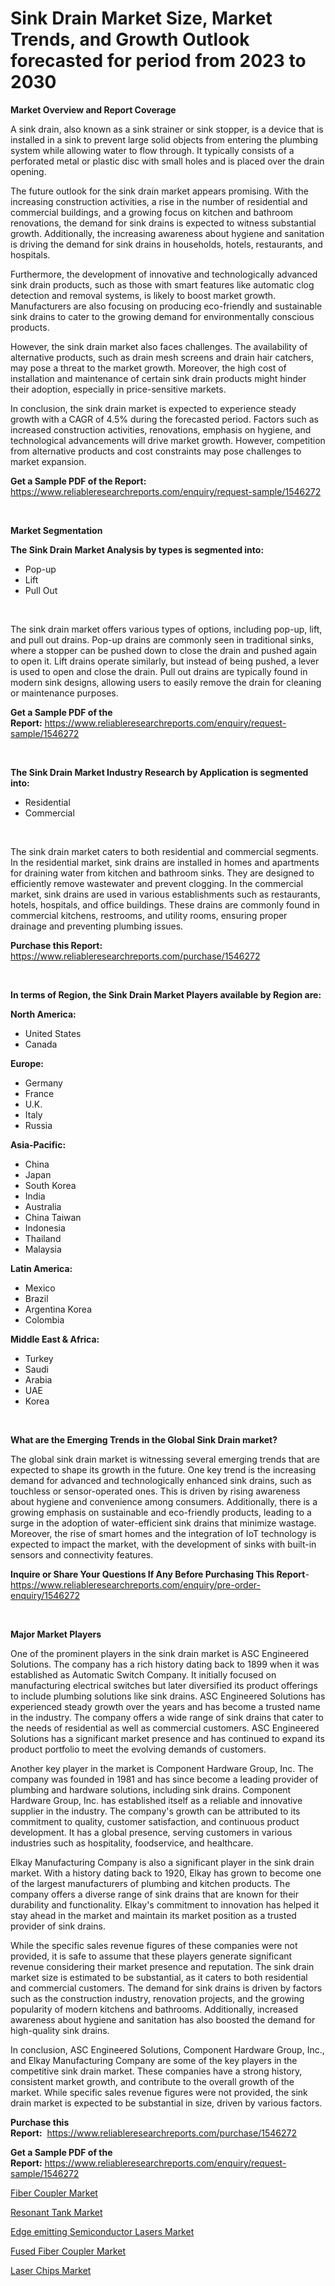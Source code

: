 <p><h1>Sink Drain Market Size, Market Trends, and Growth Outlook forecasted for period from 2023 to 2030</h1></p><p><strong>Market Overview and Report Coverage</strong></p>
<p><p>A sink drain, also known as a sink strainer or sink stopper, is a device that is installed in a sink to prevent large solid objects from entering the plumbing system while allowing water to flow through. It typically consists of a perforated metal or plastic disc with small holes and is placed over the drain opening.</p><p>The future outlook for the sink drain market appears promising. With the increasing construction activities, a rise in the number of residential and commercial buildings, and a growing focus on kitchen and bathroom renovations, the demand for sink drains is expected to witness substantial growth. Additionally, the increasing awareness about hygiene and sanitation is driving the demand for sink drains in households, hotels, restaurants, and hospitals.</p><p>Furthermore, the development of innovative and technologically advanced sink drain products, such as those with smart features like automatic clog detection and removal systems, is likely to boost market growth. Manufacturers are also focusing on producing eco-friendly and sustainable sink drains to cater to the growing demand for environmentally conscious products.</p><p>However, the sink drain market also faces challenges. The availability of alternative products, such as drain mesh screens and drain hair catchers, may pose a threat to the market growth. Moreover, the high cost of installation and maintenance of certain sink drain products might hinder their adoption, especially in price-sensitive markets.</p><p>In conclusion, the sink drain market is expected to experience steady growth with a CAGR of 4.5% during the forecasted period. Factors such as increased construction activities, renovations, emphasis on hygiene, and technological advancements will drive market growth. However, competition from alternative products and cost constraints may pose challenges to market expansion.</p></p>
<p><strong>Get a Sample PDF of the Report:</strong> <a href="https://www.reliableresearchreports.com/enquiry/request-sample/1546272">https://www.reliableresearchreports.com/enquiry/request-sample/1546272</a></p>
<p>&nbsp;</p>
<p><strong>Market Segmentation</strong></p>
<p><strong>The Sink Drain Market Analysis by types is segmented into:</strong></p>
<p><ul><li>Pop-up</li><li>Lift</li><li>Pull Out</li></ul></p>
<p>&nbsp;</p>
<p><p>The sink drain market offers various types of options, including pop-up, lift, and pull out drains. Pop-up drains are commonly seen in traditional sinks, where a stopper can be pushed down to close the drain and pushed again to open it. Lift drains operate similarly, but instead of being pushed, a lever is used to open and close the drain. Pull out drains are typically found in modern sink designs, allowing users to easily remove the drain for cleaning or maintenance purposes.</p></p>
<p><strong>Get a Sample PDF of the Report:</strong>&nbsp;<a href="https://www.reliableresearchreports.com/enquiry/request-sample/1546272">https://www.reliableresearchreports.com/enquiry/request-sample/1546272</a></p>
<p>&nbsp;</p>
<p><strong>The Sink Drain Market Industry Research by Application is segmented into:</strong></p>
<p><ul><li>Residential</li><li>Commercial</li></ul></p>
<p>&nbsp;</p>
<p><p>The sink drain market caters to both residential and commercial segments. In the residential market, sink drains are installed in homes and apartments for draining water from kitchen and bathroom sinks. They are designed to efficiently remove wastewater and prevent clogging. In the commercial market, sink drains are used in various establishments such as restaurants, hotels, hospitals, and office buildings. These drains are commonly found in commercial kitchens, restrooms, and utility rooms, ensuring proper drainage and preventing plumbing issues.</p></p>
<p><strong>Purchase this Report:</strong>&nbsp; <a href="https://www.reliableresearchreports.com/purchase/1546272">https://www.reliableresearchreports.com/purchase/1546272</a></p>
<p>&nbsp;</p>
<p><strong>In terms of Region, the Sink Drain Market Players available by Region are:</strong></p>
<p>
    <p> <strong> North America: </strong>
        <ul>
            <li>United States</li>
            <li>Canada</li>
        </ul>
        </p> 
    <p> <strong> Europe: </strong>
        <ul>
            <li>Germany</li>
            <li>France</li>
            <li>U.K.</li>
            <li>Italy</li>
            <li>Russia</li>
        </ul>
        </p> 
    <p> <strong> Asia-Pacific: </strong>
        <ul>
            <li>China</li>
            <li>Japan</li>
            <li>South Korea</li>
            <li>India</li>
            <li>Australia</li>
            <li>China Taiwan</li>
            <li>Indonesia</li>
            <li>Thailand</li>
            <li>Malaysia</li>
        </ul>
        </p> 
    <p> <strong> Latin America: </strong>
        <ul>
            <li>Mexico</li>
            <li>Brazil</li>
            <li>Argentina Korea</li>
            <li>Colombia</li>
        </ul>
        </p> 
    <p> <strong> Middle East & Africa: </strong>
        <ul>
            <li>Turkey</li>
            <li>Saudi</li>
            <li>Arabia</li>
            <li>UAE</li>
            <li>Korea</li>
        </ul>
    </p>
    </p>
<p>&nbsp;</p>
<p><strong>What are the Emerging Trends in the Global Sink Drain market?</strong></p>
<p><p>The global sink drain market is witnessing several emerging trends that are expected to shape its growth in the future. One key trend is the increasing demand for advanced and technologically enhanced sink drains, such as touchless or sensor-operated ones. This is driven by rising awareness about hygiene and convenience among consumers. Additionally, there is a growing emphasis on sustainable and eco-friendly products, leading to a surge in the adoption of water-efficient sink drains that minimize wastage. Moreover, the rise of smart homes and the integration of IoT technology is expected to impact the market, with the development of sinks with built-in sensors and connectivity features.</p></p>
<p><strong>Inquire or Share Your Questions If Any Before Purchasing This Report</strong>- <a href="https://www.reliableresearchreports.com/enquiry/pre-order-enquiry/1546272">https://www.reliableresearchreports.com/enquiry/pre-order-enquiry/1546272</a></p>
<p>&nbsp;</p>
<p><strong>Major Market Players</strong></p>
<p><p>One of the prominent players in the sink drain market is ASC Engineered Solutions. The company has a rich history dating back to 1899 when it was established as Automatic Switch Company. It initially focused on manufacturing electrical switches but later diversified its product offerings to include plumbing solutions like sink drains. ASC Engineered Solutions has experienced steady growth over the years and has become a trusted name in the industry. The company offers a wide range of sink drains that cater to the needs of residential as well as commercial customers. ASC Engineered Solutions has a significant market presence and has continued to expand its product portfolio to meet the evolving demands of customers.</p><p>Another key player in the market is Component Hardware Group, Inc. The company was founded in 1981 and has since become a leading provider of plumbing and hardware solutions, including sink drains. Component Hardware Group, Inc. has established itself as a reliable and innovative supplier in the industry. The company's growth can be attributed to its commitment to quality, customer satisfaction, and continuous product development. It has a global presence, serving customers in various industries such as hospitality, foodservice, and healthcare.</p><p>Elkay Manufacturing Company is also a significant player in the sink drain market. With a history dating back to 1920, Elkay has grown to become one of the largest manufacturers of plumbing and kitchen products. The company offers a diverse range of sink drains that are known for their durability and functionality. Elkay's commitment to innovation has helped it stay ahead in the market and maintain its market position as a trusted provider of sink drains.</p><p>While the specific sales revenue figures of these companies were not provided, it is safe to assume that these players generate significant revenue considering their market presence and reputation. The sink drain market size is estimated to be substantial, as it caters to both residential and commercial customers. The demand for sink drains is driven by factors such as the construction industry, renovation projects, and the growing popularity of modern kitchens and bathrooms. Additionally, increased awareness about hygiene and sanitation has also boosted the demand for high-quality sink drains.</p><p>In conclusion, ASC Engineered Solutions, Component Hardware Group, Inc., and Elkay Manufacturing Company are some of the key players in the competitive sink drain market. These companies have a strong history, consistent market growth, and contribute to the overall growth of the market. While specific sales revenue figures were not provided, the sink drain market is expected to be substantial in size, driven by various factors.</p></p>
<p><strong>Purchase this Report:</strong>&nbsp;&nbsp;<a href="https://www.reliableresearchreports.com/purchase/1546272">https://www.reliableresearchreports.com/purchase/1546272</a></p>
<p></p>
<p><strong>Get a Sample PDF of the Report:</strong>&nbsp;<a href="https://www.reliableresearchreports.com/enquiry/request-sample/1546272">https://www.reliableresearchreports.com/enquiry/request-sample/1546272</a></p>
<p><p><a href="https://medium.com/@noise.asset.organ/decoding-fiber-coupler-market-metrics-market-share-trends-and-growth-patterns-20af9d709467">Fiber Coupler Market</a></p><p><a href="https://medium.com/@press.bell.sigh/resonant-tank-market-competitive-analysis-market-trends-and-forecast-to-2030-b5410aa20cdc">Resonant Tank Market</a></p><p><a href="https://medium.com/@fire.belt.bug/decoding-edge-emitting-semiconductor-lasers-market-metrics-market-share-trends-and-growth-f9ed0195d42c">Edge emitting Semiconductor Lasers Market</a></p><p><a href="https://medium.com/@stand.tough.park/fused-fiber-coupler-nbsp-market-focuses-on-market-share-size-and-projected-forecast-till-2030-5913e707aaf4">Fused Fiber Coupler Market</a></p><p><a href="https://medium.com/@sink.pay.sand/laser-chips-market-size-and-market-trends-complete-industry-overview-2023-to-2030-a166e451939a">Laser Chips Market</a></p></p>